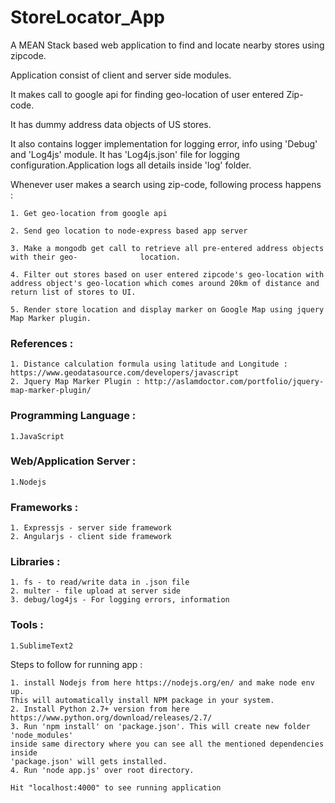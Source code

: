 # StoreLocator_App

A MEAN Stack based web application to find and locate nearby stores using zipcode.



  Application consist of client and server side modules.

  It makes call to google api for finding geo-location of user entered Zip-code.

  It has dummy address data objects of US stores.
  
  It also contains logger implementation for logging error, info using 'Debug' and 'Log4js' module.
  It has 'Log4js.json' file for logging configuration.Application logs all details inside 'log' folder.

  Whenever user makes a search using zip-code, following process happens :

    1. Get geo-location from google api

    2. Send geo location to node-express based app server

    3. Make a mongodb get call to retrieve all pre-entered address objects with their geo-              location.

    4. Filter out stores based on user entered zipcode's geo-location with address object's geo-location which comes around 20km of distance and return list of stores to UI.

    5. Render store location and display marker on Google Map using jquery Map Marker plugin. 


### References :	
    
    1. Distance calculation formula using latitude and Longitude : https://www.geodatasource.com/developers/javascript
    2. Jquery Map Marker Plugin : http://aslamdoctor.com/portfolio/jquery-map-marker-plugin/

### Programming Language : ###

    1.JavaScript

### Web/Application Server : ###

    1.Nodejs

### Frameworks : ###

    1. Expressjs - server side framework
    2. Angularjs - client side framework
    
### Libraries :  ###

    1. fs - to read/write data in .json file
    2. multer - file upload at server side
    3. debug/log4js - For logging errors, information
    
### Tools : ###

    1.SublimeText2
    
Steps to follow for running app :

    1. install Nodejs from here https://nodejs.org/en/ and make node env up. 
    This will automatically install NPM package in your system.
    2. Install Python 2.7+ version from here https://www.python.org/download/releases/2.7/
    3. Run 'npm install' on 'package.json'. This will create new folder 'node_modules' 
    inside same directory where you can see all the mentioned dependencies inside
    'package.json' will gets installed.
    4. Run 'node app.js' over root directory.
    
    Hit "localhost:4000" to see running application
